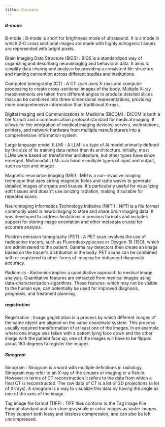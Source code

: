 ```yaml
---
title: Glossary
---
```



<h5 id="b">B-mode</h5>
B-mode
: B-mode is short for brightness mode of ultrasound. It is a mode in which 2-D cross sectional images are made with highly echogenic tissues are represented with bright pixels.


Brain Imaging Data Structure (BIDS)
: BIDS is a standardized way of organizing and describing neuroimaging and behavioral data. It aims to simplify data sharing and analysis by providing a consistent file structure and naming convention across different studies and institutions.

Computed tomography (CT)
: A CT scan uses X-rays and computer processing to create cross-sectional images of the body. Multiple X-ray measurements are taken from different angles to produce detailed slices that can be combined into three-dimensional representations, providing more comprehensive information than traditional X-rays.

Digital Imaging and Communications in Medicine (DICOM)
: DICOM is both a file format and a communication protocol standard for medical imaging. It allows for the integration of medical imaging devices, servers, workstations, printers, and network hardware from multiple manufacturers into a comprehensive information system.

Large language model (LLM)
: A LLM is a type of AI model primarily defined by the size of its training data rather than its architecture. Initially, most LLMs were based on transformer architecture, but other types have since emerged. Multimodal LLMs can handle multiple types of input and output, such as text and images.

Magnetic resonance imaging (MRI)
: MRI is a non-invasive imaging technique that uses strong magnetic fields and radio waves to generate detailed images of organs and tissues. It's particularly useful for visualizing soft tissues and doesn't use ionizing radiation, making it suitable for repeated scans.

Neuroimaging Informatics Technology Initiative (NIfTI)
: NIfTI is a file format commonly used in neuroimaging to store and share brain imaging data. It was developed to address limitations in previous formats and includes support for storing image orientation and other metadata crucial for accurate analysis.

Positron emission tomography (PET)
: A PET scan involves the use of radioactive tracers, such as Fluorodeoxyglucose or Oxygen-15 (15O), which are administered to the patient. Gamma ray detectors then create an image based on the tracer's distribution in the body. PET scans can be combined with or registered to other forms of imaging for enhanced diagnostic accuracy.



Radiomics
: Radiomics implies a quantitiative approach to medical image analysis. Quantitative features are extracted from medical images using data-characterization algorithms. These features, which may not be visible to the human eye, can potentially be used for improved diagnosis, prognosis, and treatment planning.


<h5 id="Registration">registration</h5>
Registration
: Image gegistration is a process by which different images of the same object are aligned on the same coordinate system. This process usually required transformation of at least one of the images. In an example where one image was taken with a patient lying face down and the other image with the patient face up, one of the images will have to be flipped about 180 degrees to register the images. 


<h5 id="sinogram">Sinogram</h5>
Sinogram
: Sinogram is a word with multiple definitions in radiology. Sinogram may refer to an X-ray of the sinuses or imaging or a fistule.  However in terms of CT reconstruction it refers to the data from which a final CT is reconstructed. The raw data of CT is a lot of 2D projections (a lot of X-rays). A sinogram is a way to visualize this data by having the angle as one of the axes of the image. 

Tag image file format (TIFF)
: TIFF files conform to the Tag Image File Format standard and can store grayscale or color images as raster images. They support both lossy and lossless compression, and can also be left uncompressed.

